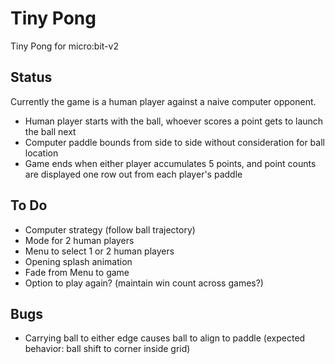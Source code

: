 # Tiny Pong
Tiny Pong for micro:bit-v2

## Status

Currently the game is a human player against a naive computer opponent.
- Human player starts with the ball, whoever scores a point gets to launch the ball next
- Computer paddle bounds from side to side without consideration for ball location
- Game ends when either player accumulates 5 points, and point counts are displayed one row out from each player's paddle

## To Do

- Computer strategy (follow ball trajectory)
- Mode for 2 human players
- Menu to select 1 or 2 human players
- Opening splash animation
- Fade from Menu to game
- Option to play again? (maintain win count across games?)

## Bugs

- Carrying ball to either edge causes ball to align to paddle (expected behavior: ball shift to corner inside grid)
